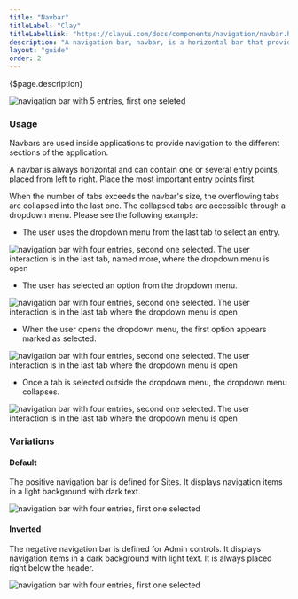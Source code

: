 ```yaml
---
title: "Navbar"
titleLabel: "Clay"
titleLabelLink: "https://clayui.com/docs/components/navigation/navbar.html"
description: "A navigation bar, navbar, is a horizontal bar that provides several access points to different parts of a system."
layout: "guide"
order: 2
---
```


<div class="page-description">{$page.description}</div>

![navigation bar with 5 entries, first one seleted](../../../images/Navbar.jpg)

### Usage

Navbars are used inside applications to provide navigation to the different sections of the application.

A navbar is always horizontal and can contain one or several entry points, placed from left to right. Place the most important entry points first.

When the number of tabs exceeds the navbar's size, the overflowing tabs are collapsed into the last one. The collapsed tabs are accessible through a dropdown menu. Please see the following example:

* The user uses the dropdown menu from the last tab to select an entry.

![navigation bar with four entries, second one selected. The user interaction is in the last tab, named more, where the dropdown menu is open](../../../images/NavbarSecondSelectedDropMenuOpen.jpg)

* The user has selected an option from the dropdown menu.

![navigation bar with four entries, second one selected. The user interaction is in the last tab where the dropdown menu is open](../../../images/NavbarLastSelected.jpg)

* When the user opens the dropdown menu, the first option appears marked as selected.

![navigation bar with four entries, second one selected. The user interaction is in the last tab where the dropdown menu is open](../../../images/NavbarLastSelectedDropMenuOpen.jpg)

* Once a tab is selected outside the dropdown menu, the dropdown menu collapses.

![navigation bar with four entries, second one selected. The user interaction is in the last tab where the dropdown menu is open](../../../images/NavbarDropdown.jpg)

### Variations

#### Default

The positive navigation bar is defined for Sites. It displays navigation items in a light background with dark text.

![navigation bar with four entries, first one selected](../../../images/NavbarPositive.jpg)

#### Inverted

The negative navigation bar is defined for Admin controls. It displays navigation items in a dark background with light text. It is always placed right below the header.

![navigation bar with four entries, first one selected](../../../images/Navbar.jpg)
